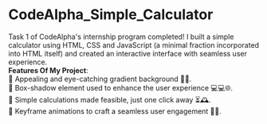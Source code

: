 # CodeAlpha_Simple_Calculator
Task 1 of CodeAlpha's internship program completed! I built a simple calculator using HTML, CSS and JavaScript (a minimal fraction incorporated into HTML itself) and created an interactive interface with seamless user experience. 
<br>
**Features Of My Project**:
<br>
💭 Appealing and eye-catching gradient background 🌄🌈.
<br>
 💭 Box-shadow element used to enhance the user experience 💻💻🌐.
 <br>
💭 Simple calculations made feasible, just one click away ⏳🕰️.
<br>
 💭 Keyframe animations to craft a seamless user engagement 🔖🧬.
